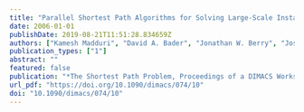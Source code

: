 ```yaml
---
title: "Parallel Shortest Path Algorithms for Solving Large-Scale Instances"
date: 2006-01-01
publishDate: 2019-08-21T11:51:28.834659Z
authors: ["Kamesh Madduri", "David A. Bader", "Jonathan W. Berry", "Joseph R. Crobak"]
publication_types: ["1"]
abstract: ""
featured: false
publication: "*The Shortest Path Problem, Proceedings of a DIMACS Workshop, Piscataway, New Jersey, USA, November 13-14, 2006*"
url_pdf: "https://doi.org/10.1090/dimacs/074/10"
doi: "10.1090/dimacs/074/10"
---
```


